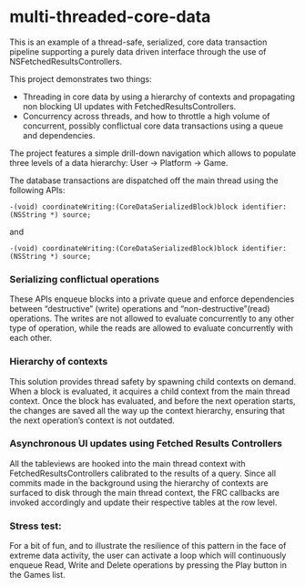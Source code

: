 # multi-threaded-core-data
This is an example of a thread-safe, serialized, core data transaction pipeline supporting a purely data driven interface through the use of NSFetchedResultsControllers.

This project demonstrates  two things:

*	Threading in core data by using a hierarchy of contexts and propagating non blocking UI updates with FetchedResultsControllers.
*	Concurrency across threads, and how to throttle a high volume of concurrent, possibly conflictual core data transactions using a queue and dependencies.


The project features a simple drill-down navigation which allows to populate three levels of a data hierarchy:
User -> Platform -> Game.

The database transactions are dispatched off the main thread using the following APIs:

```
-(void) coordinateWriting:(CoreDataSerializedBlock)block identifier: (NSString *) source;
```

and 

```
-(void) coordinateWriting:(CoreDataSerializedBlock)block identifier: (NSString *) source;
```


### Serializing conflictual operations
These APIs enqueue blocks into a private queue and enforce dependencies between “destructive” (write) operations and “non-destructive”(read) operations. The writes are not allowed to evaluate concurrently to any other type of operation, while the reads are allowed to evaluate concurrently with each other. 

### Hierarchy of contexts
This solution provides thread safety by spawning child contexts on demand. When a block is evaluated, it acquires a child context from the main thread context. Once the block has evaluated, and before the next operation starts, the changes are saved all the way up the context hierarchy, ensuring that the next operation’s context is not outdated. 

### Asynchronous UI updates using Fetched Results Controllers
All the tableviews are hooked into the main thread context with FetchedResultsControllers calibrated to the results of a query. Since all commits made in the background using the hierarchy of contexts are surfaced to disk through the main thread context, the FRC callbacks are invoked accordingly and update their respective tables at the row level. 

### Stress test:

For a bit of fun, and to illustrate the resilience of this pattern in the face of extreme data activity, the user can activate a loop which will continuously enqueue Read, Write and Delete operations by pressing the Play button in the Games list.
